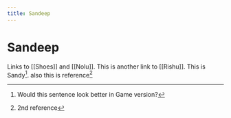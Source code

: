 ```yaml
---
title: Sandeep
---
```


# Sandeep

Links to [[Shoes]] and [[Nolu]]. This is another link to [[Rishu]]. This is Sandy[^1]. also this is reference[^2]

[^1]: Would this sentence look better in Game version?
[^2]: 2nd reference